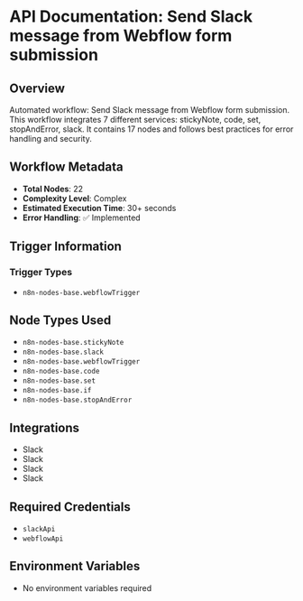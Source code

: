 # API Documentation: Send Slack message from Webflow form submission

## Overview
Automated workflow: Send Slack message from Webflow form submission. This workflow integrates 7 different services: stickyNote, code, set, stopAndError, slack. It contains 17 nodes and follows best practices for error handling and security.

## Workflow Metadata
- **Total Nodes**: 22
- **Complexity Level**: Complex
- **Estimated Execution Time**: 30+ seconds
- **Error Handling**: ✅ Implemented

## Trigger Information
### Trigger Types
- `n8n-nodes-base.webflowTrigger`

## Node Types Used
- `n8n-nodes-base.stickyNote`
- `n8n-nodes-base.slack`
- `n8n-nodes-base.webflowTrigger`
- `n8n-nodes-base.code`
- `n8n-nodes-base.set`
- `n8n-nodes-base.if`
- `n8n-nodes-base.stopAndError`

## Integrations
- Slack
- Slack
- Slack
- Slack

## Required Credentials
- `slackApi`
- `webflowApi`

## Environment Variables
- No environment variables required
